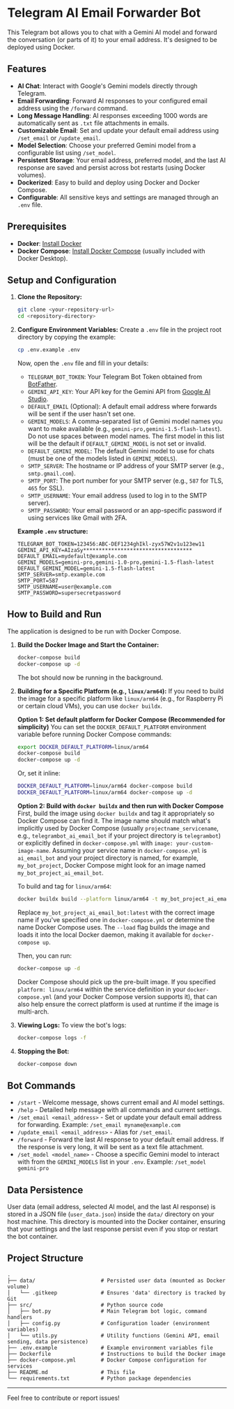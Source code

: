# Telegram AI Email Forwarder Bot

This Telegram bot allows you to chat with a Gemini AI model and forward the conversation (or parts of it) to your email address. It's designed to be deployed using Docker.

## Features

- **AI Chat**: Interact with Google's Gemini models directly through Telegram.
- **Email Forwarding**: Forward AI responses to your configured email address using the `/forward` command.
- **Long Message Handling**: AI responses exceeding 1000 words are automatically sent as `.txt` file attachments in emails.
- **Customizable Email**: Set and update your default email address using `/set_email` or `/update_email`.
- **Model Selection**: Choose your preferred Gemini model from a configurable list using `/set_model`.
- **Persistent Storage**: Your email address, preferred model, and the last AI response are saved and persist across bot restarts (using Docker volumes).
- **Dockerized**: Easy to build and deploy using Docker and Docker Compose.
- **Configurable**: All sensitive keys and settings are managed through an `.env` file.

## Prerequisites

- **Docker**: [Install Docker](https://docs.docker.com/get-docker/)
- **Docker Compose**: [Install Docker Compose](https://docs.docker.com/compose/install/) (usually included with Docker Desktop).

## Setup and Configuration

1.  **Clone the Repository:**
    ```bash
    git clone <your-repository-url>
    cd <repository-directory>
    ```

2.  **Configure Environment Variables:**
    Create a `.env` file in the project root directory by copying the example:
    ```bash
    cp .env.example .env
    ```
    Now, open the `.env` file and fill in your details:

    *   `TELEGRAM_BOT_TOKEN`: Your Telegram Bot Token obtained from [BotFather](https://core.telegram.org/bots#6-botfather).
    *   `GEMINI_API_KEY`: Your API key for the Gemini API from [Google AI Studio](https://aistudio.google.com/app/apikey).
    *   `DEFAULT_EMAIL` (Optional): A default email address where forwards will be sent if the user hasn't set one.
    *   `GEMINI_MODELS`: A comma-separated list of Gemini model names you want to make available (e.g., `gemini-pro,gemini-1.5-flash-latest`). Do not use spaces between model names. The first model in this list will be the default if `DEFAULT_GEMINI_MODEL` is not set or invalid.
    *   `DEFAULT_GEMINI_MODEL`: The default Gemini model to use for chats (must be one of the models listed in `GEMINI_MODELS`).
    *   `SMTP_SERVER`: The hostname or IP address of your SMTP server (e.g., `smtp.gmail.com`).
    *   `SMTP_PORT`: The port number for your SMTP server (e.g., `587` for TLS, `465` for SSL).
    *   `SMTP_USERNAME`: Your email address (used to log in to the SMTP server).
    *   `SMTP_PASSWORD`: Your email password or an app-specific password if using services like Gmail with 2FA.

    **Example `.env` structure:**
    ```env
    TELEGRAM_BOT_TOKEN=123456:ABC-DEF1234ghIkl-zyx57W2v1u123ew11
    GEMINI_API_KEY=AIzaSy***********************************
    DEFAULT_EMAIL=mydefault@example.com
    GEMINI_MODELS=gemini-pro,gemini-1.0-pro,gemini-1.5-flash-latest
    DEFAULT_GEMINI_MODEL=gemini-1.5-flash-latest
    SMTP_SERVER=smtp.example.com
    SMTP_PORT=587
    SMTP_USERNAME=user@example.com
    SMTP_PASSWORD=supersecretpassword
    ```

## How to Build and Run

The application is designed to be run with Docker Compose.

1.  **Build the Docker Image and Start the Container:**
    ```bash
    docker-compose build
    docker-compose up -d
    ```
    The bot should now be running in the background.

2.  **Building for a Specific Platform (e.g., `linux/arm64`):**
    If you need to build the image for a specific platform like `linux/arm64` (e.g., for Raspberry Pi or certain cloud VMs), you can use `docker buildx`.

    **Option 1: Set default platform for Docker Compose (Recommended for simplicity)**
    You can set the `DOCKER_DEFAULT_PLATFORM` environment variable before running Docker Compose commands:
    ```bash
    export DOCKER_DEFAULT_PLATFORM=linux/arm64
    docker-compose build
    docker-compose up -d
    ```
    Or, set it inline:
    ```bash
    DOCKER_DEFAULT_PLATFORM=linux/arm64 docker-compose build
    DOCKER_DEFAULT_PLATFORM=linux/arm64 docker-compose up -d
    ```

    **Option 2: Build with `docker buildx` and then run with Docker Compose**
    First, build the image using `docker buildx` and tag it appropriately so Docker Compose can find it. The image name should match what's implicitly used by Docker Compose (usually `projectname_servicename`, e.g., `telegrambot_ai_email_bot` if your project directory is `telegrambot`) or explicitly defined in `docker-compose.yml` with `image: your-custom-image-name`.
    Assuming your service name in `docker-compose.yml` is `ai_email_bot` and your project directory is named, for example, `my_bot_project`, Docker Compose might look for an image named `my_bot_project_ai_email_bot`.

    To build and tag for `linux/arm64`:
    ```bash
    docker buildx build --platform linux/arm64 -t my_bot_project_ai_email_bot:latest --load .
    ```
    Replace `my_bot_project_ai_email_bot:latest` with the correct image name if you've specified one in `docker-compose.yml` or determine the name Docker Compose uses. The `--load` flag builds the image and loads it into the local Docker daemon, making it available for `docker-compose up`.

    Then, you can run:
    ```bash
    docker-compose up -d
    ```
    Docker Compose should pick up the pre-built image. If you specified `platform: linux/arm64` within the service definition in your `docker-compose.yml` (and your Docker Compose version supports it), that can also help ensure the correct platform is used at runtime if the image is multi-arch.

3.  **Viewing Logs:**
    To view the bot's logs:
    ```bash
    docker-compose logs -f
    ```

4.  **Stopping the Bot:**
    ```bash
    docker-compose down
    ```

## Bot Commands

-   `/start` - Welcome message, shows current email and AI model settings.
-   `/help` - Detailed help message with all commands and current settings.
-   `/set_email <email_address>` - Set or update your default email address for forwarding.
    Example: `/set_email myname@example.com`
-   `/update_email <email_address>` - Alias for `/set_email`.
-   `/forward` - Forward the last AI response to your default email address. If the response is very long, it will be sent as a text file attachment.
-   `/set_model <model_name>` - Choose a specific Gemini model to interact with from the `GEMINI_MODELS` list in your `.env`.
    Example: `/set_model gemini-pro`

## Data Persistence

User data (email address, selected AI model, and the last AI response) is stored in a JSON file (`user_data.json`) inside the `data/` directory on your host machine. This directory is mounted into the Docker container, ensuring that your settings and the last response persist even if you stop or restart the bot container.

## Project Structure

```
.
├── data/                     # Persisted user data (mounted as Docker volume)
│   └── .gitkeep              # Ensures 'data' directory is tracked by Git
├── src/                      # Python source code
│   ├── bot.py                # Main Telegram bot logic, command handlers
│   ├── config.py             # Configuration loader (environment variables)
│   └── utils.py              # Utility functions (Gemini API, email sending, data persistence)
├── .env.example              # Example environment variables file
├── Dockerfile                # Instructions to build the Docker image
├── docker-compose.yml        # Docker Compose configuration for services
├── README.md                 # This file
└── requirements.txt          # Python package dependencies
```

---

Feel free to contribute or report issues!
